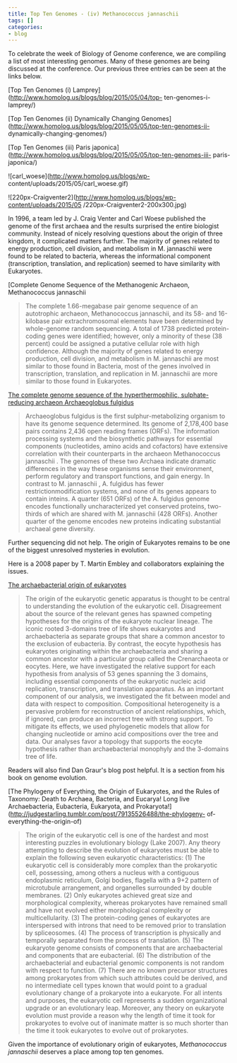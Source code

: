 ```yaml
---
title: Top Ten Genomes - (iv) Methanococcus jannaschii
tags: []
categories:
- blog
---
```

To celebrate the week of Biology of Genome conference, we are compiling a list
of most interesting genomes. Many of these genomes are being discussed at the
conference. Our previous three entries can be seen at the links below.
<!--more-->

[Top Ten Genomes (i) Lamprey](http://www.homolog.us/blogs/blog/2015/05/04/top-
ten-genomes-i-lamprey/)

[Top Ten Genomes (ii) Dynamically Changing
Genomes](http://www.homolog.us/blogs/blog/2015/05/05/top-ten-genomes-ii-
dynamically-changing-genomes/)

[Top Ten Genomes (iii) Paris
japonica](http://www.homolog.us/blogs/blog/2015/05/05/top-ten-genomes-iii-
paris-japonica/)

![carl_woese](http://www.homolog.us/blogs/wp-
content/uploads/2015/05/carl_woese.gif)

![220px-Craigventer2](http://www.homolog.us/blogs/wp-content/uploads/2015/05
/220px-Craigventer2-200x300.jpg)

In 1996, a team led by J. Craig Venter and Carl Woese published the genome of
the first archaea and the results surprised the entire biologist community.
Instead of nicely resolving questions about the origin of three kingdom, it
complicated matters further. The majority of genes related to energy
production, cell division, and metabolism in M. jannaschii were found to be
related to bacteria, whereas the informational component (transcription,
translation, and replication) seemed to have similarity with Eukaryotes.

[Complete Genome Sequence of the Methanogenic Archaeon, Methanococcus
jannaschii

> The complete 1.66-megabase pair genome sequence of an autotrophic archaeon,
Methanococcus jannaschii, and its 58- and 16-kilobase pair extrachromosomal
elements have been determined by whole-genome random sequencing. A total of
1738 predicted protein-coding genes were identified; however, only a minority
of these (38 percent) could be assigned a putative cellular role with high
confidence. Although the majority of genes related to energy production, cell
division, and metabolism in M. jannaschii are most similar to those found in
Bacteria, most of the genes involved in transcription, translation, and
replication in M. jannaschii are more similar to those found in Eukaryotes.

[The complete genome sequence of the hyperthermophilic, sulphate-reducing
archaeon Archaeoglobus
fulgidus](http://www.nature.com/nature/journal/v390/n6658/full/390364a0.html)

> Archaeoglobus fulgidus is the first sulphur-metabolizing organism to have
its genome sequence determined. Its genome of 2,178,400 base pairs contains
2,436 open reading frames (ORFs). The information processing systems and the
biosynthetic pathways for essential components (nucleotides, amino acids and
cofactors) have extensive correlation with their counterparts in the archaeon
Methanococcus jannaschii . The genomes of these two Archaea indicate dramatic
differences in the way these organisms sense their environment, perform
regulatory and transport functions, and gain energy. In contrast to M.
jannaschii , A. fulgidus has fewer restrictionmodification systems, and none
of its genes appears to contain inteins. A quarter (651 ORFs) of the A.
fulgidus genome encodes functionally uncharacterized yet conserved proteins,
two-thirds of which are shared with M. jannaschii (428 ORFs). Another quarter
of the genome encodes new proteins indicating substantial archaeal gene
diversity.

Further sequencing did not help. The origin of Eukaryotes remains to be one of
the biggest unresolved mysteries in evolution.

Here is a 2008 paper by T. Martin Embley and collaborators explaining the
issues.

[The archaebacterial origin of
eukaryotes](http://www.pnas.org/content/105/51/20356.abstract)

> The origin of the eukaryotic genetic apparatus is thought to be central to
understanding the evolution of the eukaryotic cell. Disagreement about the
source of the relevant genes has spawned competing hypotheses for the origins
of the eukaryote nuclear lineage. The iconic rooted 3-domains tree of life
shows eukaryotes and archaebacteria as separate groups that share a common
ancestor to the exclusion of eubacteria. By contrast, the eocyte hypothesis
has eukaryotes originating within the archaebacteria and sharing a common
ancestor with a particular group called the Crenarchaeota or eocytes. Here, we
have investigated the relative support for each hypothesis from analysis of 53
genes spanning the 3 domains, including essential components of the eukaryotic
nucleic acid replication, transcription, and translation apparatus. As an
important component of our analysis, we investigated the fit between model and
data with respect to composition. Compositional heterogeneity is a pervasive
problem for reconstruction of ancient relationships, which, if ignored, can
produce an incorrect tree with strong support. To mitigate its effects, we
used phylogenetic models that allow for changing nucleotide or amino acid
compositions over the tree and data. Our analyses favor a topology that
supports the eocyte hypothesis rather than archaebacterial monophyly and the
3-domains tree of life.

Readers will also find Dan Graur's blog post helpful. It is a section from his
book on genome evolution.

[The Phylogeny of Everything, the Origin of Eukaryotes, and the Rules of
Taxonomy: Death to Archaea, Bacteria, and Eucarya! Long live Archaebacteria,
Eubacteria, Eukaryota, and
Prokaryota!](http://judgestarling.tumblr.com/post/79135526488/the-phylogeny-
of-everything-the-origin-of)

> The origin of the eukaryotic cell is one of the hardest and most interesting
puzzles in evolutionary biology (Lake 2007). Any theory attempting to describe
the evolution of eukaryotes must be able to explain the following seven
eukaryotic characteristics: (1) The eukaryotic cell is considerably more
complex than the prokaryotic cell, possessing, among others a nucleus with a
contiguous endoplasmic reticulum, Golgi bodies, flagella with a 9+2 pattern of
microtubule arrangement, and organelles surrounded by double membranes. (2)
Only eukaryotes achieved great size and morphological complexity, whereas
prokaryotes have remained small and have not evolved either morphological
complexity or multicellularity. (3) The protein-coding genes of eukaryotes are
interspersed with introns that need to be removed prior to translation by
spliceosomes. (4) The process of transcription is physically and temporally
separated from the process of translation. (5) The eukaryote genome consists
of components that are archaebacterial and components that are eubacterial.
(6) The distribution of the archaebacterial and eubacterial genomic components
is not random with respect to function. (7) There are no known precursor
structures among prokaryotes from which such attributes could be derived, and
no intermediate cell types known that would point to a gradual evolutionary
change of a prokaryote into a eukaryote. For all intents and purposes, the
eukaryotic cell represents a sudden organizational upgrade or an evolutionary
leap. Moreover, any theory on eukaryote evolution must provide a reason why
the length of time it took for prokaryotes to evolve out of inanimate matter
is so much shorter than the time it took eukaryotes to evolve out of
prokaryotes.

Given the importance of evolutionary origin of eukaryotes, _Methanococcus
jannaschii_ deserves a place among top ten genomes.


